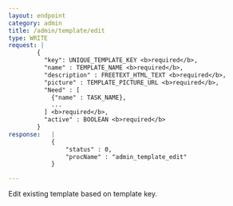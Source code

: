 ```yaml
---
layout: endpoint
category: admin
title: /admin/template/edit
type: WRITE
request: |
        {
          "key": UNIQUE_TEMPLATE_KEY <b>required</b>,
          "name" : TEMPLATE_NAME <b>required</b>,
          "description" : FREETEXT_HTML_TEXT <b>required</b>,
          "picture" : TEMPLATE_PICTURE_URL <b>required</b>,
          "Need" : [
            {"name" : TASK_NAME},
            ...
          ] <b>required</b>,
          "active" : BOOLEAN <b>required</b>
        }
response:   |
            {
                "status" : 0,
                "procName" : "admin_template_edit"
            }

---
```


Edit existing template based on template key.
